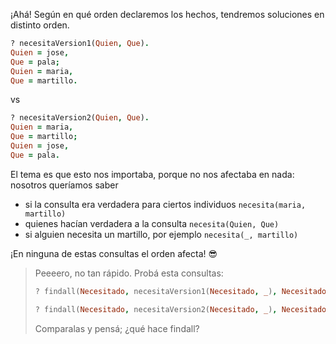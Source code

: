 ¡Ahá! Según en qué orden declaremos los hechos, tendremos soluciones en distinto orden. 

```prolog
? necesitaVersion1(Quien, Que).
Quien = jose,
Que = pala;
Quien = maria, 
Que = martillo.
```

vs 

```prolog
? necesitaVersion2(Quien, Que).
Quien = maria, 
Que = martillo;
Quien = jose,
Que = pala.
```

El tema es que esto nos importaba, porque no nos afectaba en nada: nosotros queríamos saber 

  * si la consulta era verdadera para ciertos individuos `necesita(maria, martillo)`
  * quienes hacían verdadera a la consulta `necesita(Quien, Que)`
  * si alguien necesita un martillo, por ejemplo `necesita(_, martillo)`
  
¡En ninguna de estas consultas el orden afecta! :sunglasses:

> Peeeero, no tan rápido. Probá esta consultas:
> 
> ```prolog
> ? findall(Necesitado, necesitaVersion1(Necesitado, _), Necesitados).
> ```
>
> ```prolog
> ? findall(Necesitado, necesitaVersion2(Necesitado, _), Necesitados).
> ```
> 
> Comparalas y pensá; ¿qué hace findall?